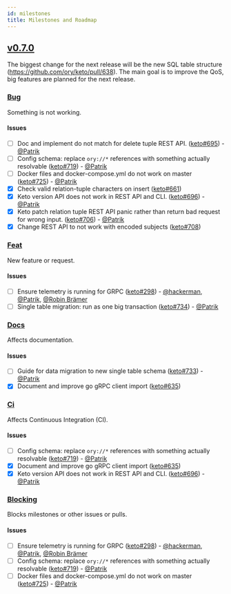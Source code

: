 ```yaml
---
id: milestones
title: Milestones and Roadmap
---
```


## [v0.7.0](https://github.com/ory/keto/milestone/5)

The biggest change for the next release will be the new SQL table structure
(https://github.com/ory/keto/pull/638). The main goal is to improve the QoS, big
features are planned for the next release.

### [Bug](https://github.com/ory/keto/labels/bug)

Something is not working.

#### Issues

- [ ] Doc and implement do not match for delete tuple REST API.
      ([keto#695](https://github.com/ory/keto/issues/695)) -
      [@Patrik](https://github.com/zepatrik)
- [ ] Config schema: replace `ory://*` references with something actually
      resolvable ([keto#719](https://github.com/ory/keto/issues/719)) -
      [@Patrik](https://github.com/zepatrik)
- [ ] Docker files and docker-compose.yml do not work on master
      ([keto#725](https://github.com/ory/keto/issues/725)) -
      [@Patrik](https://github.com/zepatrik)
- [x] Check valid relation-tuple characters on insert
      ([keto#661](https://github.com/ory/keto/issues/661))
- [x] Keto version API does not work in REST API and CLI.
      ([keto#696](https://github.com/ory/keto/issues/696)) -
      [@Patrik](https://github.com/zepatrik)
- [x] Keto patch relation tuple REST API panic rather than return bad request
      for wrong input. ([keto#706](https://github.com/ory/keto/issues/706)) -
      [@Patrik](https://github.com/zepatrik)
- [x] Change REST API to not work with encoded subjects
      ([keto#708](https://github.com/ory/keto/issues/708))

### [Feat](https://github.com/ory/keto/labels/feat)

New feature or request.

#### Issues

- [ ] Ensure telemetry is running for GRPC
      ([keto#298](https://github.com/ory/keto/issues/298)) -
      [@hackerman](https://github.com/aeneasr),
      [@Patrik](https://github.com/zepatrik),
      [@Robin Brämer](https://github.com/robinbraemer)
- [ ] Single table migration: run as one big transaction
      ([keto#734](https://github.com/ory/keto/issues/734)) -
      [@Patrik](https://github.com/zepatrik)

### [Docs](https://github.com/ory/keto/labels/docs)

Affects documentation.

#### Issues

- [ ] Guide for data migration to new single table schema
      ([keto#733](https://github.com/ory/keto/issues/733)) -
      [@Patrik](https://github.com/zepatrik)
- [x] Document and improve go gRPC client import
      ([keto#635](https://github.com/ory/keto/issues/635))

### [Ci](https://github.com/ory/keto/labels/ci)

Affects Continuous Integration (CI).

#### Issues

- [ ] Config schema: replace `ory://*` references with something actually
      resolvable ([keto#719](https://github.com/ory/keto/issues/719)) -
      [@Patrik](https://github.com/zepatrik)
- [x] Document and improve go gRPC client import
      ([keto#635](https://github.com/ory/keto/issues/635))
- [x] Keto version API does not work in REST API and CLI.
      ([keto#696](https://github.com/ory/keto/issues/696)) -
      [@Patrik](https://github.com/zepatrik)

### [Blocking](https://github.com/ory/keto/labels/blocking)

Blocks milestones or other issues or pulls.

#### Issues

- [ ] Ensure telemetry is running for GRPC
      ([keto#298](https://github.com/ory/keto/issues/298)) -
      [@hackerman](https://github.com/aeneasr),
      [@Patrik](https://github.com/zepatrik),
      [@Robin Brämer](https://github.com/robinbraemer)
- [ ] Config schema: replace `ory://*` references with something actually
      resolvable ([keto#719](https://github.com/ory/keto/issues/719)) -
      [@Patrik](https://github.com/zepatrik)
- [ ] Docker files and docker-compose.yml do not work on master
      ([keto#725](https://github.com/ory/keto/issues/725)) -
      [@Patrik](https://github.com/zepatrik)
